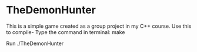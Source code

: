 # TheDemonHunter
This is a simple game created as a group project in my C++ course.
Use this to compile-
Type the command in terminal: make

Run ./TheDemonHunter
